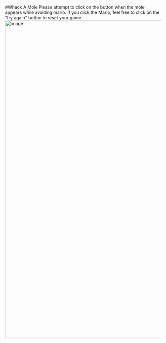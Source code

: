 #Whack A Mole
Please attempt to click on the button when the mole appears while avoiding mario. If you click the Mario, feel free to click on the "try again" button to reset your game
<img width="1919" height="1026" alt="image" src="https://github.com/user-attachments/assets/315ee69d-3826-4957-85c2-66f235bb512c" />
